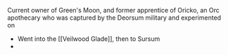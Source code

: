 Current owner of Green's Moon, and former apprentice of Oricko, an Orc apothecary who was captured by the Deorsum military and experimented on
- Went into the [[Veilwood Glade]], then to Sursum
- 
